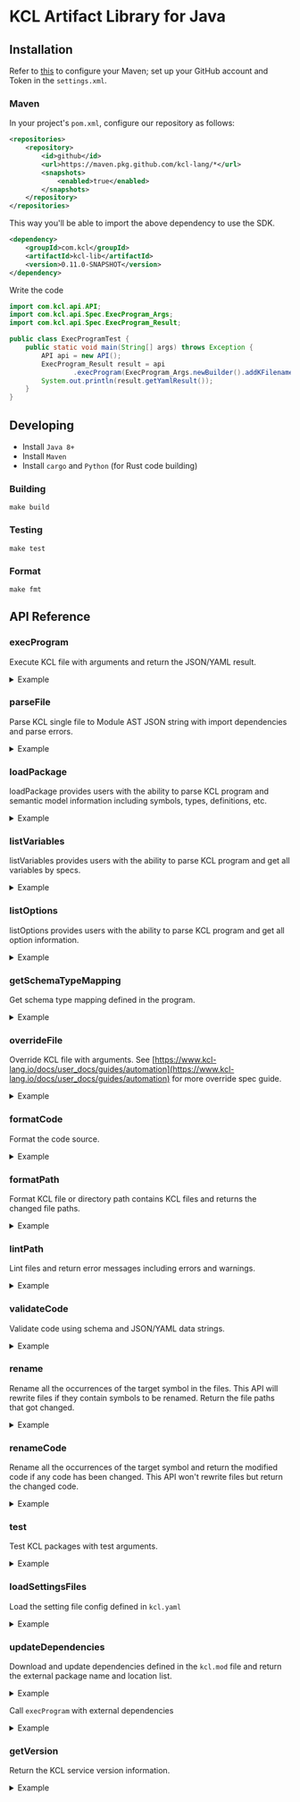 # KCL Artifact Library for Java

## Installation

Refer to [this](https://docs.github.com/en/packages/working-with-a-github-packages-registry/working-with-the-apache-maven-registry#authenticating-to-github-packages) to configure your Maven; set up your GitHub account and Token in the `settings.xml`.

### Maven

In your project's `pom.xml`, configure our repository as follows:

```xml
<repositories>
    <repository>
        <id>github</id>
        <url>https://maven.pkg.github.com/kcl-lang/*</url>
        <snapshots>
            <enabled>true</enabled>
        </snapshots>
    </repository>
</repositories>
```

This way you'll be able to import the above dependency to use the SDK.

```xml
<dependency>
    <groupId>com.kcl</groupId>
    <artifactId>kcl-lib</artifactId>
    <version>0.11.0-SNAPSHOT</version>
</dependency>
```

Write the code

```java
import com.kcl.api.API;
import com.kcl.api.Spec.ExecProgram_Args;
import com.kcl.api.Spec.ExecProgram_Result;

public class ExecProgramTest {
    public static void main(String[] args) throws Exception {
        API api = new API();
        ExecProgram_Result result = api
                .execProgram(ExecProgram_Args.newBuilder().addKFilenameList("path/to/kcl.k").build());
        System.out.println(result.getYamlResult());
    }
}
```

## Developing

- Install `Java 8+`
- Install `Maven`
- Install `cargo` and `Python` (for Rust code building)

### Building

```shell
make build
```

### Testing

```shell
make test
```

### Format

```shell
make fmt
```

## API Reference

### execProgram

Execute KCL file with arguments and return the JSON/YAML result.

<details><summary>Example</summary>
<p>

The content of `schema.k` is

```python
schema AppConfig:
    replicas: int

app: AppConfig {
    replicas: 2
}
```

Java Code

```java
import com.kcl.api.*;

ExecProgram_Args args = ExecProgram_Args.newBuilder().addKFilenameList("schema.k").build();
API apiInstance = new API();
ExecProgram_Result result = apiInstance.execProgram(args);
```

</p>
</details>

### parseFile

Parse KCL single file to Module AST JSON string with import dependencies and parse errors.

<details><summary>Example</summary>
<p>

The content of `schema.k` is

```python
schema AppConfig:
    replicas: int

app: AppConfig {
    replicas: 2
}
```

Java Code

```java
import com.kcl.api.*;

ParseFile_Args args = ParseFile_Args.newBuilder().setPath("schema.k").build();
API apiInstance = new API();
ParseFile_Result result = apiInstance.parseFile(args);
```

</p>
</details>

### loadPackage

loadPackage provides users with the ability to parse KCL program and semantic model information including symbols, types, definitions, etc.

<details><summary>Example</summary>
<p>

The content of `schema.k` is

```python
schema AppConfig:
    replicas: int

app: AppConfig {
    replicas: 2
}
```

Java Code

```java
import com.kcl.api.*;

API api = new API();
LoadPackage_Result result = api.loadPackage(LoadPackage_Args.newBuilder().setResolveAst(true)
    .setWithAstIndex(true)
    .setParseArgs(ParseProgram_Args.newBuilder().addPaths("schema.k").build()).build());
```

</p>
</details>

### listVariables

listVariables provides users with the ability to parse KCL program and get all variables by specs.

<details><summary>Example</summary>
<p>

The content of `schema.k` is

```python
schema AppConfig:
    replicas: int

app: AppConfig {
    replicas: 2
}
```

Java Code

```java
import com.kcl.api.*;

API api = new API();
ListVariables_Result result = api.listVariables(
    ListVariables_Args.newBuilder().setResolveAst(true).setParseArgs(
    ParseProgram_Args.newBuilder().addPaths("/path/to/kcl.k").build())
    .build());
result.getSymbolsMap().values().forEach(s -> System.out.println(s));
```

</p>
</details>

### listOptions

listOptions provides users with the ability to parse KCL program and get all option information.

<details><summary>Example</summary>
<p>

The content of `options.k` is

```python
a = option("key1")
b = option("key2", required=True)
c = {
    metadata.key = option("metadata-key")
}
```

Java Code

```java
import com.kcl.api.*;

ParseProgram_Args args = ParseProgram_Args.newBuilder().addPaths("./src/test_data/option/main.k").build();
API apiInstance = new API();
ListOptions_Result result = apiInstance.listOptions(args);
```

</p>
</details>

### getSchemaTypeMapping

Get schema type mapping defined in the program.

<details><summary>Example</summary>
<p>

The content of `schema.k` is

```python
schema AppConfig:
    replicas: int

app: AppConfig {
    replicas: 2
}
```

Java Code

```java
import com.kcl.api.*;

ExecProgram_Args execArgs = ExecProgram_Args.newBuilder().addKFilenameList("schema.k").build();
GetSchemaTypeMapping_Args args = GetSchemaTypeMapping_Args.newBuilder().setExecArgs(execArgs).build();
API apiInstance = new API();
GetSchemaTypeMapping_Result result = apiInstance.getSchemaTypeMapping(args);
KclType appSchemaType = result.getSchemaTypeMappingMap().get("app");
String replicasType = appSchemaType.getPropertiesOrThrow("replicas").getType();
```

</p>
</details>

### overrideFile

Override KCL file with arguments. See [https://www.kcl-lang.io/docs/user_docs/guides/automation](https://www.kcl-lang.io/docs/user_docs/guides/automation) for more override spec guide.

<details><summary>Example</summary>
<p>

The content of `main.k` is

```python
a = 1
b = {
    "a": 1
    "b": 2
}
```

Java Code

```java
import com.kcl.api.*;

API api = new API();
String spec = "a=2";
OverrideFile_Result result = api.overrideFile(OverrideFile_Args.newBuilder()
    .setFile("./src/test_data/override_file/main.k").addSpecs(spec).build());
```

</p>
</details>

### formatCode

Format the code source.

<details><summary>Example</summary>
<p>

Java Code

```java
import com.kcl.api.*;

String sourceCode = "schema Person:\n" + "    name:   str\n" + "    age:    int\n" + "    check:\n"
        + "        0 <   age <   120\n";
FormatCode_Args args = FormatCode_Args.newBuilder().setSource(sourceCode).build();
API apiInstance = new API();
FormatCode_Result result = apiInstance.formatCode(args);
String expectedFormattedCode = "schema Person:\n" + "    name: str\n" + "    age: int\n\n" + "    check:\n"
        + "        0 < age < 120\n\n";
```

</p>
</details>

### formatPath

Format KCL file or directory path contains KCL files and returns the changed file paths.

<details><summary>Example</summary>
<p>

The content of `format_path.k` is

```python
schema Person:
    name:   str
    age:    int

    check:
        0 <   age <   120
```

Java Code

```java
import com.kcl.api.*;

FormatPath_Args args = FormatPath_Args.newBuilder().setPath("format_path.k").build();
API apiInstance = new API();
FormatPath_Result result = apiInstance.formatPath(args);
Assert.assertTrue(result.getChangedPathsList().isEmpty());
```

</p>
</details>

### lintPath

Lint files and return error messages including errors and warnings.

<details><summary>Example</summary>
<p>

The content of `lint_path.k` is

```python
import math

a = 1
```

Java Code

```java
import com.kcl.api.*;

LintPath_Args args = LintPath_Args.newBuilder().addPaths("lint_path.k").build();
API apiInstance = new API();
LintPath_Result result = apiInstance.lintPath(args);
boolean foundWarning = result.getResultsList().stream()
        .anyMatch(warning -> warning.contains("Module 'math' imported but unused"));
```

</p>
</details>

### validateCode

Validate code using schema and JSON/YAML data strings.

<details><summary>Example</summary>
<p>

Java Code

```java
import com.kcl.api.*;

String code = "schema Person:\n" + "    name: str\n" + "    age: int\n" + "    check:\n"
        + "        0 < age < 120\n";
String data = "{\"name\": \"Alice\", \"age\": 10}";
ValidateCode_Args args = ValidateCode_Args.newBuilder().setCode(code).setData(data).setFormat("json").build();
API apiInstance = new API();
ValidateCode_Result result = apiInstance.validateCode(args);
```

</p>
</details>

### rename

Rename all the occurrences of the target symbol in the files. This API will rewrite files if they contain symbols to be renamed. Return the file paths that got changed.

<details><summary>Example</summary>
<p>

The content of `main.k` is

```python
a = 1
b = a
```

Java Code

```java
import com.kcl.api.*;

Rename_Args args = Rename_Args.newBuilder().setPackageRoot(".").setSymbolPath("a")
        .addFilePaths("main.k").setNewName("a2").build();
API apiInstance = new API();
Rename_Result result = apiInstance.rename(args);
```

</p>
</details>

### renameCode

Rename all the occurrences of the target symbol and return the modified code if any code has been changed. This API won't rewrite files but return the changed code.

<details><summary>Example</summary>
<p>

Java Code

```java
import com.kcl.api.*;

API api = new API();
RenameCode_Args args = RenameCode_Args.newBuilder().setPackageRoot("/mock/path").setSymbolPath("a")
        .putSourceCodes("/mock/path/main.k", "a = 1\nb = a").setNewName("a2").build();
RenameCode_Result result = api.renameCode(args);
```

</p>
</details>

### test

Test KCL packages with test arguments.

<details><summary>Example</summary>
<p>

Java Code

```java
import com.kcl.api.*;

API apiInstance = new API();
Test_Args args = Test_Args.newBuilder().addPkgList("/path/to/test/package").build();
Test_Result result = apiInstance.test(args);
```

</p>
</details>

### loadSettingsFiles

Load the setting file config defined in `kcl.yaml`

<details><summary>Example</summary>
<p>

The content of `kcl.yaml` is

```yaml
kcl_cli_configs:
  strict_range_check: true
kcl_options:
  - key: key
    value: value
```

Java Code

```java
import com.kcl.api.*;

API api = new API();
LoadSettingsFiles_Args args = LoadSettingsFiles_Args.newBuilder().addFiles("kcl.yaml")
        .build();
LoadSettingsFiles_Result result = api.loadSettingsFiles(args);
```

</p>
</details>

### updateDependencies

Download and update dependencies defined in the `kcl.mod` file and return the external package name and location list.

<details><summary>Example</summary>
<p>

The content of `module/kcl.mod` is

```yaml
[package]
name = "mod_update"
edition = "0.0.1"
version = "0.0.1"

[dependencies]
helloworld = { oci = "oci://ghcr.io/kcl-lang/helloworld", tag = "0.1.0" }
flask = { git = "https://github.com/kcl-lang/flask-demo-kcl-manifests", commit = "ade147b" }
```

Java Code

```java
import com.kcl.api.*;

API api = new API();

UpdateDependencies_Result result = api.updateDependencies(
    UpdateDependencies_Args.newBuilder().setManifestPath("module").build());
```

</p>
</details>

Call `execProgram` with external dependencies

<details><summary>Example</summary>
<p>

The content of `module/kcl.mod` is

```yaml
[package]
name = "mod_update"
edition = "0.0.1"
version = "0.0.1"

[dependencies]
helloworld = { oci = "oci://ghcr.io/kcl-lang/helloworld", tag = "0.1.0" }
flask = { git = "https://github.com/kcl-lang/flask-demo-kcl-manifests", commit = "ade147b" }
```

The content of `module/main.k` is

```python
import helloworld
import flask

a = helloworld.The_first_kcl_program
```

Java Code

```java
import com.kcl.api.*;

API api = new API();

UpdateDependencies_Result result = api.updateDependencies(
        UpdateDependencies_Args.newBuilder().setManifestPath("./src/test_data/update_dependencies").build());

ExecProgram_Args execArgs = ExecProgram_Args.newBuilder().  addAllExternalPkgs(result.getExternalPkgsList())
    .addKFilenameList("./src/test_data/update_dependencies/main.k").build();

ExecProgram_Result execResult = api.execProgram(execArgs);
```

</p>
</details>

### getVersion

Return the KCL service version information.

<details><summary>Example</summary>
<p>

Java Code

```java
import com.kcl.api.*;

API api = new API();
GetVersion_Args version_args = GetVersion_Args.newBuilder().build();
GetVersion_Result result = api.getVersion(version_args);
```

</p>
</details>
